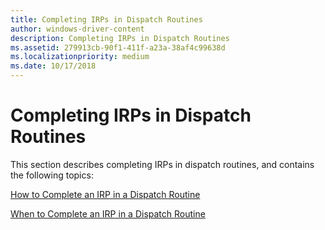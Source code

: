 ```yaml
---
title: Completing IRPs in Dispatch Routines
author: windows-driver-content
description: Completing IRPs in Dispatch Routines
ms.assetid: 279913cb-90f1-411f-a23a-38af4c99638d
ms.localizationpriority: medium
ms.date: 10/17/2018
---
```


# Completing IRPs in Dispatch Routines





This section describes completing IRPs in dispatch routines, and contains the following topics:

[How to Complete an IRP in a Dispatch Routine](how-to-complete-an-irp-in-a-dispatch-routine.md)

[When to Complete an IRP in a Dispatch Routine](when-to-complete-an-irp-in-a-dispatch-routine.md)

 

 




